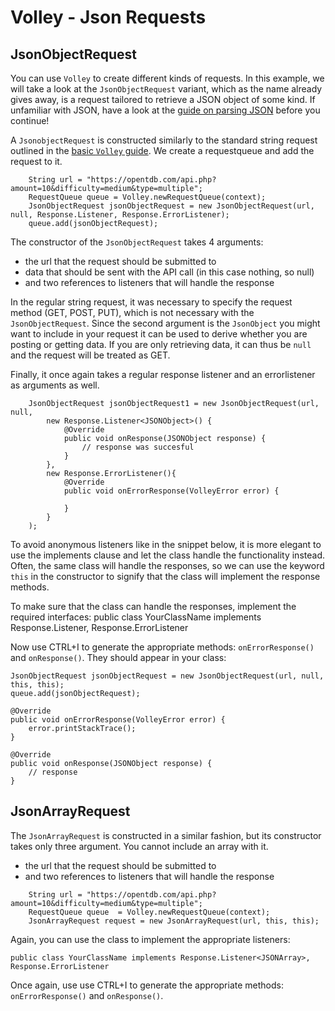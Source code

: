 # Volley - Json Requests

## JsonObjectRequest
You can use `Volley` to create different kinds of requests. In this example, we will take a look at the `JsonObjectRequest` variant, which as the name already gives away, is a request tailored to retrieve a JSON object of some kind. If unfamiliar with JSON, have a look at the [guide on parsing JSON]() before you continue!

A `JsonobjectRequest` is constructed similarly to the standard string request outlined in the [basic `Volley` guide](). We create a requestqueue and add the request to it. 

        String url = "https://opentdb.com/api.php?amount=10&difficulty=medium&type=multiple";
        RequestQueue queue = Volley.newRequestQueue(context);
        JsonObjectRequest jsonObjectRequest = new JsonObjectRequest(url, null, Response.Listener, Response.ErrorListener);
        queue.add(jsonObjectRequest);

The constructor of the `JsonObjectRequest` takes 4 arguments:
* the url that the request should be submitted to 
* data that should be sent with the API call (in this case nothing, so null)
* and two references to listeners that will handle the response

In the regular string request, it was necessary to specify the request method (GET, POST, PUT), which is not necessary with the `JsonObjectRequest`. Since the second argument is the `JsonObject` you might want to include in your request it can be used to derive whether you are posting or getting data. If you are only retrieving data, it can thus be `null` and the request will be treated as GET. 

Finally, it once again takes a regular response listener and an errorlistener as arguments as well. 

        JsonObjectRequest jsonObjectRequest1 = new JsonObjectRequest(url, null, 
            new Response.Listener<JSONObject>() {
                @Override
                public void onResponse(JSONObject response) {
                    // response was succesful
                }
            }, 
            new Response.ErrorListener(){
                @Override
                public void onErrorResponse(VolleyError error) {
                    
                }
            }
        );

To avoid anonymous listeners like in the snippet below, it is more elegant to use the implements clause and let the class handle the functionality instead. Often, the same class will handle the responses, so we can use the keyword `this` in the constructor to signify that the class will implement the response methods. 

To make sure that the class can handle the responses, implement the required interfaces:
    public class YourClassName implements Response.Listener<JSONObject>, Response.ErrorListener

Now use CTRL+I to generate the appropriate methods: `onErrorResponse()` and `onResponse()`. They should appear in your class:

    JsonObjectRequest jsonObjectRequest = new JsonObjectRequest(url, null, this, this);
    queue.add(jsonObjectRequest);
        
    @Override
    public void onErrorResponse(VolleyError error) {
        error.printStackTrace();
    }

    @Override
    public void onResponse(JSONObject response) {
        // response
    }


## JsonArrayRequest
The `JsonArrayRequest` is constructed in a similar fashion, but its constructor takes only three argument. You cannot include an array with it.

* the url that the request should be submitted to 
* and two references to listeners that will handle the response

```
    String url = "https://opentdb.com/api.php?amount=10&difficulty=medium&type=multiple";
    RequestQueue queue  = Volley.newRequestQueue(context);
    JsonArrayRequest request = new JsonArrayRequest(url, this, this);
```

Again, you can use the class to implement the appropriate listeners:

    public class YourClassName implements Response.Listener<JSONArray>, Response.ErrorListener

Once again, use use CTRL+I to generate the appropriate methods: `onErrorResponse()` and `onResponse()`.

